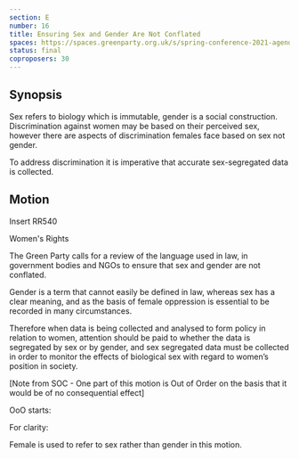 ```yaml
---
section: E
number: 16
title: Ensuring Sex and Gender Are Not Conflated
spaces: https://spaces.greenparty.org.uk/s/spring-conference-2021-agenda-forum2/?contentId=78493
status: final
coproposers: 30
---
```

## Synopsis

Sex refers to biology which is immutable, gender is a social construction.
Discrimination against women may be based on their perceived sex, however there are aspects of discrimination females face based on sex not gender.

To address discrimination it is imperative that accurate sex-segregated data is collected.

## Motion

Insert RR540

Women's Rights

The Green Party calls for a review of the language used in law, in government bodies and NGOs to ensure that sex and gender are not conflated.

Gender is a term that cannot easily be defined in law, whereas sex has a clear meaning, and as the basis of female oppression is essential to be recorded in many circumstances.

Therefore when data is being collected and analysed to form policy in relation to women, attention should be paid to whether the data is segregated by sex or by gender, and sex segregated data must be collected in order to monitor the effects of biological sex with regard to women’s position in society.

[Note from SOC - One part of this motion is Out of Order on the basis that it would be of no consequential effect]

OoO starts:

For clarity:

Female is used to refer to sex rather than gender in this motion.
